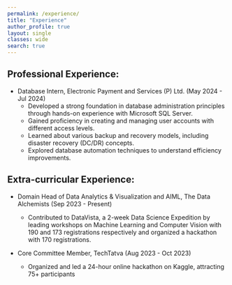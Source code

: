 ```yaml
---
permalink: /experience/
title: "Experience"
author_profile: true
layout: single
classes: wide
search: true
---
```


## Professional Experience:

- Database Intern, Electronic Payment and Services (P) Ltd. (May 2024 - Jul 2024)
  - Developed a strong foundation in database administration principles through hands-on experience with Microsoft SQL Server.
  - Gained proficiency in creating and managing user accounts with different access levels.
  - Learned about various backup and recovery models, including disaster recovery (DC/DR) concepts.
  - Explored database automation techniques to understand efficiency improvements.

## Extra-curricular Experience:

- Domain Head of Data Analytics & Visualization and AIML, The Data Alchemists (Sep 2023 - Present)
  - Contributed to DataVista, a 2-week Data Science Expedition by leading workshops on Machine Learning and Computer Vision with 190 and 173 registrations respectively and organized a hackathon with 170 registrations.

- Core Committee Member, TechTatva (Aug 2023 - Oct 2023)
  - Organized and led a 24-hour online hackathon on Kaggle, attracting 75+ participants
